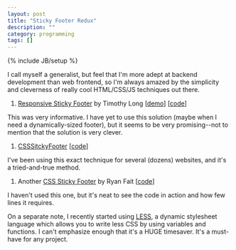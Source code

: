 ```yaml
---
layout: post
title: "Sticky Footer Redux"
description: ""
category: programming
tags: []
---
```

{% include JB/setup %}

I call myself a generalist, but feel that I'm more adept at backend development than web frontend, so I'm always amazed by the simplicity and cleverness of really cool HTML/CSS/JS techniques out there.

1. [Responsive Sticky Footer](http://timothy-long.com/responsive-sticky-footer/) by Timothy Long \[[demo](http://timothy-long.com/examples/responsive-sticky-footer/)\] \[[code](https://github.com/timothylong/Responsive-Sticky-Footer)\]

  This was very informative. I have yet to use this solution (maybe when I need a dynamically-sized footer), but it seems to be very promising--not to mention that the solution is very clever.

1. [CSSSitckyFooter](http://www.cssstickyfooter.com/) \[[code](http://www.cssstickyfooter.com/style.css)\]

  I've been using this exact technique for several (dozens) websites, and it's a tried-and-true method.

1. Another [CSS Sticky Footer](http://ryanfait.com/sticky-footer/) by Ryan Fait \[[code](http://ryanfait.com/sticky-footer/layout.css)\]

  I haven't used this one, but it's neat to see the code in action and how few lines it requires.

On a separate note, I recently started using [LESS](http://lesscss.org/), a dynamic stylesheet language which allows you to write less CSS by using variables and functions. I can't emphasize enough that it's a HUGE timesaver. It's a must-have for any project.
